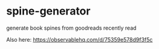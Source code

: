 # spine-generator
generate book spines from goodreads recently read

Also here: https://observablehq.com/d/75359e578d9f3f5c
